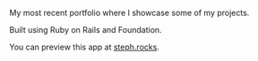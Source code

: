 My most recent portfolio  where I showcase some of my projects. 

Built using Ruby on Rails and Foundation. 

You can preview this app at [steph.rocks](http://steph.rocks).

